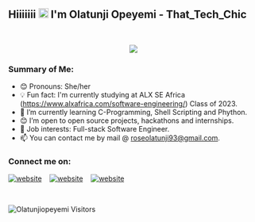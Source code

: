 ## Hiiiiiii <img src="https://media.giphy.com/media/hvRJCLFzcasrR4ia7z/giphy.gif" width="20px"></a> I'm Olatunji Opeyemi - That_Tech_Chic

<br/>
<p align="center">
  <a href="https://github.com/ghostdev-labs/readme-typing-svg"><img src="https://readme-typing-svg.herokuapp.com/?lines=I%20loveee%20Technology!%20😍;I%20am%20a%20Software%20Developer;I%20focus%20on%20new%20developments%20in%20my%20field.;I%20love%20coding.&font=Fira%20Code&center=true&width=550&height=45&color=#3498db&vCenter=true&size=22&pause=1000"></a>
</p>

### Summary of Me:

- 😊 Pronouns: She/her
- 💡 Fun fact: I'm currently studying at ALX SE Africa (https://www.alxafrica.com/software-engineering/) Class of 2023.
- 🌱 I’m currently learning C-Programming, Shell Scripting and Phython.
- 😊 I’m open to open source projects, hackathons and internships.
- 💼 Job interests: Full-stack Software Engineer.
- 📫 You can contact me by mail @ roseolatunji93@gmail.com.


### Connect me on:

[![website](./img/twitter-light.svg)](https://twitter.com/tkssignature)
&nbsp;&nbsp;
[![website](./img/linkedin-light.svg)](https://www.linkedin.com/in/opeyemi-olatunji)
&nbsp;&nbsp;
[![website](./img/instagram-light.svg)](https://www.instagram.com/that_tech_chic)
&nbsp;&nbsp;

   
<br/>

![Olatunjiopeyemi Visitors](https://komarev.com/ghpvc/?username=Olatunjiopeyemi&color=red)
